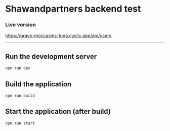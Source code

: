 # Shawandpartners backend test

### Live version

https://brave-moccasins-tuna.cyclic.app/api/users

---

## Run the development server

```bash
npm run dev
```

## Build the application

```bash
npm run build
```

## Start the application (after build)

```bash
npm run start
```
